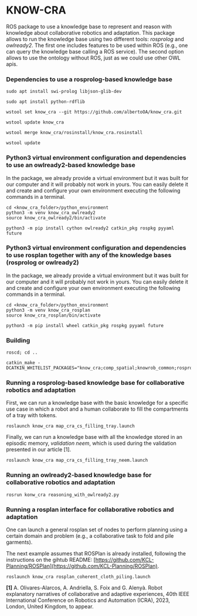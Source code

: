 # KNOW-CRA
ROS package to use a knowledge base to represent and reason with knowledge about collaborative robotics and adaptation. This package allows to run the knowledge base using two different tools: *rosprolog* and *owlready2*. The first one includes features to be used within ROS (e.g., one can query the knowledge base calling a ROS service). The second option allows to use the ontology without ROS, just as we could use other OWL apis. 


### Dependencies to use a rosprolog-based knowledge base

```
sudo apt install swi-prolog libjson-glib-dev

sudo apt install python-rdflib

wstool set know_cra --git https://github.com/albertoOA/know_cra.git

wstool update know_cra

wstool merge know_cra/rosinstall/know_cra.rosinstall

wstool update 
```

### Python3 virtual environment configuration and dependencies to use an owlready2-based knowledge base

In the package, we already provide a virtual environment but it was built for our computer and it will probably not work in yours. You can easily delete it and create and configure your own environment executing the following commands in a terminal.
```
cd <know_cra_folder>/python_environment
python3 -m venv know_cra_owlready2
source know_cra_owlready2/bin/activate

python3 -m pip install cython owlready2 catkin_pkg rospkg pyyaml future
```

### Python3 virtual environment configuration and dependencies to use rosplan together with any of the knowledge bases (rosprolog or owlready2)

In the package, we already provide a virtual environment but it was built for our computer and it will probably not work in yours. You can easily delete it and create and configure your own environment executing the following commands in a terminal.
```
cd <know_cra_folder>/python_environment
python3 -m venv know_cra_rosplan
source know_cra_rosplan/bin/activate

python3 -m pip install wheel catkin_pkg rospkg pyyaml future
```

### Building

```
roscd; cd ..

catkin_make -DCATKIN_WHITELIST_PACKAGES="know_cra;comp_spatial;knowrob_common;rosprolog;json_prolog_msgs;rosowl;genowl"
```

### Running a rosprolog-based knowledge base for collaborative robotics and adaptation
First, we can run a knowledge base with the basic knowledge for a specific use case in which a robot and a human collaborate to fill the compartments of a tray with tokens.

```
roslaunch know_cra map_cra_cs_filling_tray.launch
```

Finally, we can run a knowledge base with all the knowledge stored in an episodic memory, *validation neem*, which is used during the validation presented in our article [1].

```
roslaunch know_cra map_cra_cs_filling_tray_neem.launch
```

### Running an owlready2-based knowledge base for collaborative robotics and adaptation
```
rosrun konw_cra reasoning_with_owlready2.py
```

### Running a rosplan interface for collaborative robotics and adaptation
One can launch a general rosplan set of nodes to perform planning using a certain domain and problem (e.g., a collaborative task to fold and pile garments). 

The next example assumes that ROSPlan is already installed, following the instructions on the gihtub README: [https://github.com/KCL-Planning/ROSPlan](https://github.com/KCL-Planning/ROSPlan).

```
roslaunch know_cra rosplan_coherent_cloth_piling.launch
```

**[1]** A. Olivares-Alarcos, A. Andriella, S. Foix and G. Alenyà. Robot explanatory narratives of collaborative and adaptive experiences, 40th IEEE International Conference on Robotics and Automation (ICRA), 2023, London, United Kingdom, to appear.
